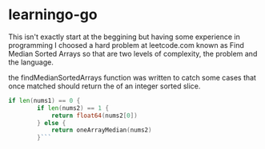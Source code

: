 ﻿# learningo-go
 
 This isn't exactly start at the beggining but having some experience in programming I choosed a hard problem at leetcode.com known as Find Median Sorted Arrays so that are two levels of complexity, the problem and the language.
 
the findMedianSortedArrays function was written to catch some cases that once matched should return the of an integer sorted slice.
```go
if len(nums1) == 0 {
		if len(nums2) == 1 {
			return float64(nums2[0])
		} else {
			return oneArrayMedian(nums2)
		}```
